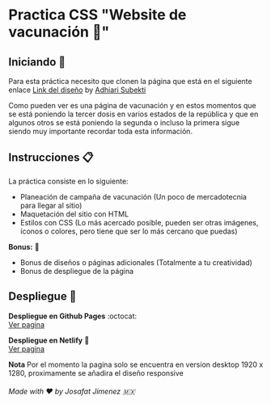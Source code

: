 # Practica CSS "**Website de vacunación** :syringe:"


## Iniciando :rocket:

Para esta práctica necesito que clonen la página que está en el siguiente enlace [Link del diseño](https://github.com/LaunchX-InnovaccionVirtual/FrontEnd-Mision/blob/main/03%20-%20CSS/practica/landingVacunaci%C3%B3n.png) by [Adhiari Subekti](https://dribbble.com/Adhiari_is)

Como pueden ver es una página de vacunación y en estos momentos que se está poniendo la tercer dosis en varios estados de la república y que en algunos otros se está poniendo la segunda o incluso la primera sigue siendo muy importante recordar toda esta información.

## Instrucciones :clipboard:
La práctica consiste en lo siguiente:

* Planeación de campaña de vacunación (Un poco de mercadotecnia para llegar al sitio)
* Maquetación del sitio con HTML
* Estilos con CSS (Lo más acercado posible, pueden ser otras imágenes, íconos o colores, pero tiene que ser lo más cercano que puedas)


**Bonus:** :bookmark_tabs:

* Bonus de diseños o páginas adicionales (Totalmente a tu creatividad)
* Bonus de despliegue de la página


## Despliegue :satellite:

**Despliegue en Github Pages** :octocat: <br>
[Ver pagina](https://josafatjimenezb.github.io/Vacunacion-website/)


**Despliegue en Netlify** :diamond_shape_with_a_dot_inside: <br>
[Ver pagina](https://vacunacion-website.netlify.app/)


**Nota**
Por el momento la pagina solo se encuentra en version desktop 1920 x 1280, proximamente se añadira el diseño responsive

###### Made with :heart: by Josafat Jimenez :mexico: